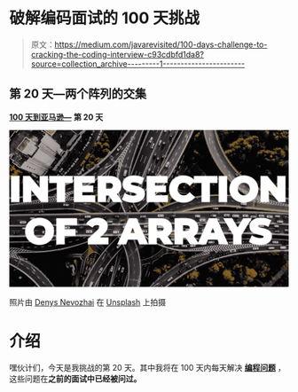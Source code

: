 # 破解编码面试的 100 天挑战

> 原文：<https://medium.com/javarevisited/100-days-challenge-to-cracking-the-coding-interview-c93cdbfd1da8?source=collection_archive---------1----------------------->

## 第 20 天—两个阵列的交集

[**100 天到亚马逊—**](https://leetcode.com/problems/intersection-of-two-arrays/description/) **第 20 天**

![](img/8a6097ccff5666849db31a01f40e6bb6.png)

照片由 [Denys Nevozhai](https://unsplash.com/@dnevozhai?utm_source=unsplash&utm_medium=referral&utm_content=creditCopyText) 在 [Unsplash](https://unsplash.com/s/photos/intersection?utm_source=unsplash&utm_medium=referral&utm_content=creditCopyText) 上拍摄

# 介绍

嘿伙计们，今天是我挑战的第 20 天。其中我将在 100 天内每天解决 [**编程问题**](/javarevisited/top-21-string-programming-interview-questions-for-beginners-and-experienced-developers-56037048de45) ，这些问题在**之前的面试中已经被问过。**